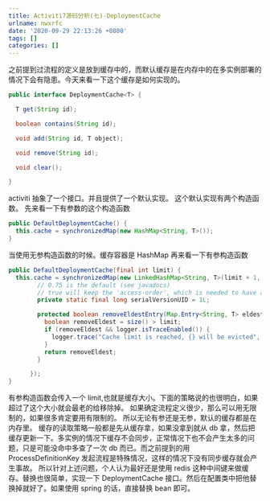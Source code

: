 ```yaml
---
title: Activiti7源码分析(七)-DeploymentCache
urlname: nwxrfc
date: '2020-09-29 22:13:26 +0800'
tags: []
categories: []
---
```


之前提到过流程的定义是放到缓存中的，而默认缓存是在内存中的在多实例部署的情况下会有隐患。今天来看一下这个缓存是如何实现的。

```java
public interface DeploymentCache<T> {

  T get(String id);

  boolean contains(String id);

  void add(String id, T object);

  void remove(String id);

  void clear();

}
```

activiti 抽象了一个接口。并且提供了一个默认实现。
这个默认实现有两个构造函数。
先来看一下有参数的这个构造函数

```java
public DefaultDeploymentCache() {
  this.cache = synchronizedMap(new HashMap<String, T>());
}
```

当使用无参构造函数的时候。缓存容器是 HashMap
再来看一下有参构造函数

```java
public DefaultDeploymentCache(final int limit) {
  this.cache = synchronizedMap(new LinkedHashMap<String, T>(limit + 1, 0.75f, true) { // +1 is needed, because the entry is inserted first, before it is removed
        // 0.75 is the default (see javadocs)
        // true will keep the 'access-order', which is needed to have a real LRU cache
        private static final long serialVersionUID = 1L;

        protected boolean removeEldestEntry(Map.Entry<String, T> eldest) {
          boolean removeEldest = size() > limit;
          if (removeEldest && logger.isTraceEnabled()) {
            logger.trace("Cache limit is reached, {} will be evicted", eldest.getKey());
          }
          return removeEldest;
        }

      });
}
```

有参构造函数会传入一个 limit,也就是缓存大小。下面的策略说的也很明白，如果超过了这个大小就会最老的给移除掉。
如果确定流程定义很少，那么可以用无限制的，如果很多肯定要用有限制的。
所以无论有参还是无参，默认的缓存都是在内存里。
缓存的读取策略一般都是先从缓存拿，如果没拿到就从 db 拿，然后把缓存更新一下。多实例的情况下缓存不会同步，正常情况下也不会产生太多的问题，只是可能没命中多查了一次 db 而已。而之前提到的用 ProcessDefinitionKey 发起流程是特殊情况，这样的情况下没有同步缓存就会产生事故。
所以针对上述问题，个人认为最好还是使用 redis 这种中间键来做缓存。替换也很简单，实现一下 DeploymentCache 接口。然后在配置类中把他替换掉就好了。如果使用 spring 的话，直接替换 bean 即可。
